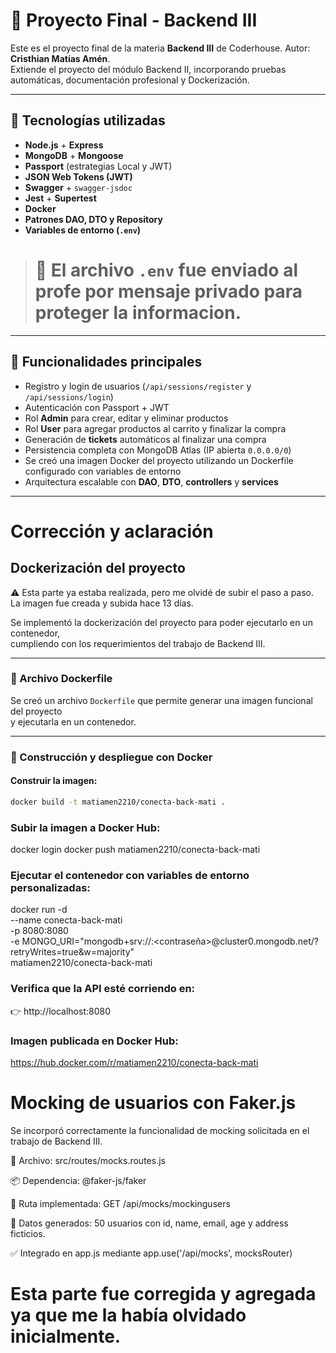 # 🐾 Proyecto Final - Backend III

Este es el proyecto final de la materia **Backend III** de Coderhouse.
Autor: **Cristhian Matías Amén**.  
Extiende el proyecto del módulo Backend II, incorporando pruebas automáticas, documentación profesional y Dockerización.

---

## 🚀 Tecnologías utilizadas

- **Node.js** + **Express**
- **MongoDB** + **Mongoose**
- **Passport** (estrategias Local y JWT)
- **JSON Web Tokens (JWT)**
- **Swagger** + `swagger-jsdoc`
- **Jest** + **Supertest**
- **Docker**
- **Patrones DAO, DTO y Repository**
- **Variables de entorno (`.env`)**

> # 📌 El archivo `.env` fue enviado al profe por mensaje privado para proteger la informacion.

---

## 🎯 Funcionalidades principales

- Registro y login de usuarios (`/api/sessions/register` y `/api/sessions/login`)
- Autenticación con Passport + JWT
- Rol **Admin** para crear, editar y eliminar productos
- Rol **User** para agregar productos al carrito y finalizar la compra
- Generación de **tickets** automáticos al finalizar una compra
- Persistencia completa con MongoDB Atlas (IP abierta `0.0.0.0/0`)
- Se creó una imagen Docker del proyecto utilizando un Dockerfile configurado con variables de entorno
- Arquitectura escalable con **DAO**, **DTO**, **controllers** y **services**

---

# Corrección y aclaración

## Dockerización del proyecto

⚠️ Esta parte ya estaba realizada, pero me olvidé de subir el paso a paso.  
La imagen fue creada y subida hace 13 días.

Se implementó la dockerización del proyecto para poder ejecutarlo en un contenedor,  
cumpliendo con los requerimientos del trabajo de Backend III.

---

### 📄 Archivo Dockerfile

Se creó un archivo `Dockerfile` que permite generar una imagen funcional del proyecto  
y ejecutarla en un contenedor.

---

### 🐳 Construcción y despliegue con Docker

#### Construir la imagen:

```bash
docker build -t matiamen2210/conecta-back-mati .
```
### Subir la imagen a Docker Hub:

 docker login
docker push matiamen2210/conecta-back-mati

### Ejecutar el contenedor con variables de entorno personalizadas:
docker run -d \
    --name conecta-back-mati \
    -p 8080:8080 \
    -e MONGO_URI="mongodb+srv://<usuario>:<contraseña>@cluster0.mongodb.net/<nombreBaseDeDatos>?retryWrites=true&w=majority" \
    matiamen2210/conecta-back-mati

### Verifica que la API esté corriendo en:
👉 http://localhost:8080

 ### Imagen publicada en Docker Hub:
https://hub.docker.com/r/matiamen2210/conecta-back-mati



 # Mocking de usuarios con Faker.js
Se incorporó correctamente la funcionalidad de mocking solicitada en el trabajo de Backend III.

📄 Archivo: src/routes/mocks.routes.js

📦 Dependencia: @faker-js/faker

🔀 Ruta implementada: GET /api/mocks/mockingusers

🔧 Datos generados: 50 usuarios con id, name, email, age y address ficticios.

✅ Integrado en app.js mediante app.use('/api/mocks', mocksRouter)

# Esta parte fue corregida y agregada ya que me la había olvidado inicialmente.